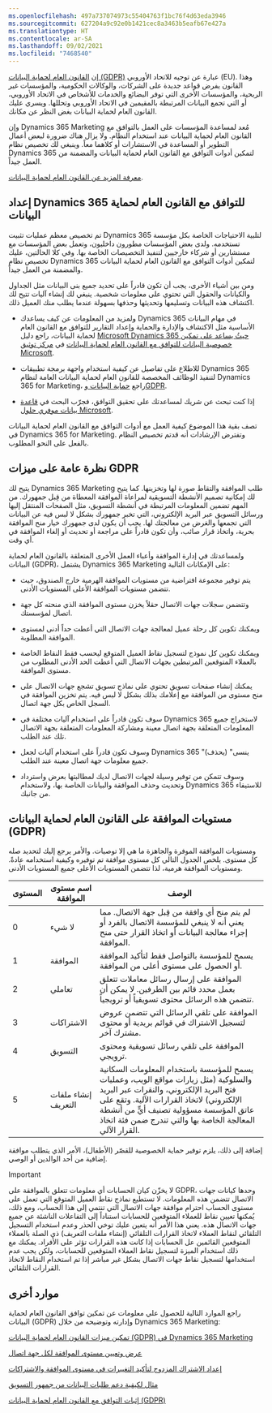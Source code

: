 ```yaml
---
ms.openlocfilehash: 497a737074973c55404763f1bc76f4d63eda3946
ms.sourcegitcommit: 627204a9c92e0b1421cec8a3463b5eafb67e427a
ms.translationtype: HT
ms.contentlocale: ar-SA
ms.lasthandoff: 09/02/2021
ms.locfileid: "7468540"
---
```

إن [القانون العام لحماية البيانات (GDPR)](https://ec.europa.eu/justice/data-protection/reform/index_en.htm) عبارة عن توجيه للاتحاد الأوروبي (EU). وهذا القانون يفرض قواعد جديدة على الشركات، والوكالات الحكومية، والمؤسسات غير الربحية، والمؤسسات الأخرى التي توفر البضائع والخدمات للأشخاص في الاتحاد الأوروبي، أو التي تجمع البيانات المرتبطة بالمقيمين في الاتحاد الأوروبي وتحللها. ويسري عليك القانون العام لحماية البيانات بغض النظر عن مكانك.

وإن Dynamics 365 Marketing مُعد لمساعدة المؤسسات على العمل بالتوافق مع القانون العام لحماية البيانات عند استخدام النظام. ولا يزال هناك ضرورة لبعض أعمال التطوير أو المساعدة في الاستشارات أو كلاهما معاً. وينبغي لك تخصيص نظام Dynamics 365 لتمكين أدوات التوافق مع القانون العام لحماية البيانات والمضمنة من العمل جيداً.

[معرفة المزيد عن القانون العام لحماية البيانات](/dynamics365/marketing/gdpr#learn-more-about-the-gdpr).

## <a name="prepare-dynamics-365-for-gdpr-compliance"></a>إعداد Dynamics 365 للتوافق مع القانون العام لحماية البيانات

تم تخصيص معظم عمليات تثبيت Dynamics 365 لتلبية الاحتياجات الخاصة بكل مؤسسة تستخدمه. ولدى بعض المؤسسات مطورون داخليون، وتعمل بعض المؤسسات مع مستشارين أو شركاء خارجيين لتنفيذ التخصيصات الخاصة بها. وفي كلا الحالتين، عليك تخصيص نظام Dynamics 365 لتمكين أدوات التوافق مع القانون العام لحماية البيانات والمضمنة من العمل جيداً.

ومن بين أشياء الأخرى، يجب أن تكون قادراً على تحديد جميع بنى البيانات مثل الجداول والكيانات والحقول التي تحتوي على معلومات شخصية. ينبغي لك إنشاء آليات تتيح لك اكتشاف هذه البيانات وتسليمها وتحديثها وحذفها بسهولة عندما يطلب منك العميل ذلك.

-   ولمزيد من المعلومات عن كيف يساعدك Dynamics 365 في مهام البيانات الأساسية مثل الاكتشاف والإدارة والحماية وإعداد التقارير للتوافق مع القانون العام لحماية البيانات، راجع دليل [Microsoft Dynamics 365 حيثُ يساعد على تمكين خصوصية البيانات للتوافق مع القانون العام لحماية البيانات](https://www.microsoft.com/TrustCenter/CloudServices/dynamics365/GDPR) في [مركز توثيق Microsoft](https://www.microsoft.com/trustcenter).

-   للاطلاع على تفاصيل عن كيفية استخدام واجهة برمجة تطبيقات Dynamics 365 لتنفيذ الوظائف المخصصة للقانون العام لحماية البيانات العامة لنظام Dynamics 365 for Marketing، راجع [حماية البيانات وGDPR](/dynamics365/marketing/gdpr).

-   إذا كنت تبحث عن شريك لمساعدتك على تحقيق التوافق، فجرّب البحث في [قاعدة بيانات موفري حلول Microsoft](https://www.microsoft.com/solution-providers/search).

تصف بقية هذا الموضوع كيفية العمل مع أدوات التوافق مع القانون العام لحماية البيانات في Dynamics 365 for Marketing. وتفترض الإرشادات أنه قدتم تخصيص النظام بالفعل على النحو المطلوب.

## <a name="overview-of-gdpr-features"></a>نظرة عامة على ميزات GDPR

يتيح لك Dynamics 365 Marketing طلب الموافقة والتقاط صورة لها وتخزينها. كما يتيح لك إمكانية تصميم الأنشطة التسويقية لمراعاة الموافقة المعطاة من قِبل جمهورك. من المهم تضمين المعلومات المرتبطة في أنشطة التسويق، مثل الصفحات المنتقل إليها ورسائل التسويق عبر البريد الإلكتروني، التي تخبر جمهورك بشكل لا لبس فيه عن البيانات التي تجمعها والغرض من معالجتك لها. يجب أن يكون لدى جمهورك خيار منح الموافقة بحرية، واتخاذ قرار صائب، وأن تكون قادراً على مراجعة أو تحديث أو إلغاء الموافقة في أي وقت.

ولمساعدتك في إدارة الموافقة وأعباء العمل الأخرى المتعلقة بالقانون العام لحماية البيانات (GDPR)، يشتمل Dynamics 365 Marketing على الإمكانات التالية:

-   يتم توفير مجموعة افتراضية من مستويات الموافقة الهرمية خارج الصندوق، حيث تتضمن مستويات الموافقة الأعلى المستويات الأدنى.

-   وتتضمن سجلات جهات الاتصال حقلاً يخزن مستوى الموافقة الذي منحته كل جهة اتصال لمؤسستك.

-   ويمكنك تكوين كل رحلة عميل لمعالجة جهات الاتصال التي أعطت حداً أدنى لمستوى الموافقة المطلوبة.

-   ويمكنك تكوين كل نموذج لتسجيل نقاط العميل المتوقع ليحسب فقط النقاط الخاصة بالعملاء المتوقعين المرتبطين بجهات الاتصال التي أعطت الحد الأدنى المطلوب من مستوى الموافقة.

-   يمكنك إنشاء صفحات تسويق تحتوي على نماذج تسويق تشجع جهات الاتصال على منح مستوى من الموافقة مع إعلامك بذلك بشكل لا لبس فيه. يتم تخزين الموافقة في السجل الخاص بكل جهة اتصال.

-   سوف تكون قادراً على استخدام آليات مختلفة في Dynamics 365 لاستخراج جميع المعلومات المتعلقة بجهة اتصال معينة ومشاركة المعلومات المتعلقة بجهة الاتصال تلك عند الطلب.

-   وسوف تكون قادراً على استخدام آليات لجعل Dynamics 365 "ينسى" (يحذف) جميع معلومات جهة اتصال معينة عند الطلب.

-   وسوف تتمكن من توفير وسيلة لجهات الاتصال لديك لمطالبتها بعرض واسترداد وتحديث وحذف الموافقة والبيانات الخاصة بها، ولاستخدام Dynamics 365 للاستيفاء من جانبك.

## <a name="gdpr-consent-levels"></a>مستويات الموافقة على القانون العام لحماية البيانات (GDPR)

ومستويات الموافقة الموفرة والجاهزة ما هي إلا توصيات. والأمر يرجع إليك لتحديد صله كل مستوى. يلخص الجدول التالي كل مستوى موافقة تم توفيره وكيفية استخدامه عادةً.
ومستويات الموافقة هرمية، لذا تتضمن المستويات الأعلى جميع المستويات الأدنى.

| المستوى | اسم مستوى الموافقة | الوصف                                                                                                                                                                                                                                                                                               |
|-------|--------------------|-----------------------------------------------------------------------------------------------------------------------------------------------------------------------------------------------------------------------------------------------------------------------------------------------------------|
| 0     | لا شيء               | لم يتم منح أي وافقة من قِبل جهة الاتصال. مما يعني أنه لا ينبغي للمؤسسة الاتصال بالفرد أو إجراء معالجة البيانات أو اتخاذ القرار حتى منح الموافقة.                                                                                                                           |
| 1     | الموافقة            | يسمح للمؤسسة بالتواصل فقط لتأكيد الموافقة أو الحصول على مستوى أعلى من الموافقة.                                                                                                                                                                                                         |
| 2     | تعاملي      | الموافقة على إرسال رسائل معاملات تتعلق بعمل محدد قائم بين الطرفين. لا يمكن أن تتضمن هذه الرسائل محتوى تسويقياً أو ترويجياً.                                                                                                                             |
| 3     | الاشتراكات      | الموافقة على تلقي الرسائل التي تتضمن عروض لتسجيل الاشتراك في قوائم بريدية أو محتوى مشترك آخر.                                                                                                                                                                                                |
| 4     | التسويق          | الموافقة على تلقي رسائل تسويقية ومحتوى ترويجي.                                                                                                                                                                                                                                             |
| 5     | إنشاء ملفات التعريف          | يسمح للمؤسسة باستخدام المعلومات السكانية والسلوكية (مثل زيارات مواقع الويب، وعمليات فتح البريد الإلكتروني، والنقرات عبر البريد الإلكتروني) لاتخاذ القرارات الآلية. وتقع على عاتق المؤسسة مسؤولية تصنيف أيٍّ من أنشطة المعالجة الخاصة بها والتي تندرج ضمن فئة اتخاذ القرار الآلي. |

إضافة إلى ذلك، يلزم توفير حماية الخصوصية للقصّر (الأطفال)، الأمر الذي يتطلب موافقة إضافية من أحد الوالدين أو الوصي.

> [!IMPORTANT]
> لا يخزّن كيان الحسابات أي معلومات تتعلق بالموافقة على GDPR، وحدها كيانات جهات الاتصال تتضمن هذه المعلومات. لا تستطيع نماذج نقاط العميل المتوقع التي تعمل على مستوى الحساب احترام موافقة جهات الاتصال التي تنتمي إلى هذا الحساب، ومع ذلك، يُمكنها تعيين نقاط للعملاء المتوقعين للحسابات استناداً إلى التفاعلات الناشئة عن جميع جهات الاتصال هذه. يعني هذا الأمر أنه يتعين عليك توخي الحذر وعدم استخدام التسجيل التلقائي لنقاط العملاء لاتخاذ القرارات التلقائي (إنشاء ملفات التعريف‬) ذي الصلة بالعملاء المتوقعين القائمين عل الحسابات إذا كانت هذه القرارات تؤثر على الأفراد. يمكنك مع ذلك استخدام الميزة لتسجيل نقاط العملاء المتوقعين للحسابات، ولكن يجب عدم استخدامها لتسجيل نقاط جهات الاتصال بشكل غير مباشر إذا تم استخدام النقاط لاتخاذ القرارات التلقائي.

## <a name="more-resources"></a>موارد أخرى

راجع الموارد التالية للحصول علي معلومات عن تمكين توافق القانون العام لحماية البيانات (GDPR) وإدارته وتوضيحه من خلال Dynamics 365 Marketing:

[تمكين ميزات القانون العام لحماية البيانات (GDPR) في Dynamics 365 Marketing](/dynamics365/marketing/gdpr?azure-portal=true#enable-gdpr-features-in-dynamics-365-marketing)

[عرض وتعيين مستوى الموافقة لكل جهة اتصال](/dynamics365/marketing/gdpr#view-and-set-the-consent-level-for-each-contact)

[إعداد الاشتراك المزدوج لتأكيد التغييرات في مستوى الموافقة والاشتراكات](/dynamics365/marketing/gdpr#set-up-double-opt-in-to-confirm-changes-in-consent-level-and-subscriptions)

[مثال لكيفية دعم طلبات البيانات من جمهور التسويق](/dynamics365/marketing/gdpr#an-example-of-how-to-support-data-requests-from-your-marketing-audience)

[إثبات التوافق مع القانون العام لحماية البيانات (GDPR)](/dynamics365/marketing/gdpr#demonstrate-gdpr-compliance)
